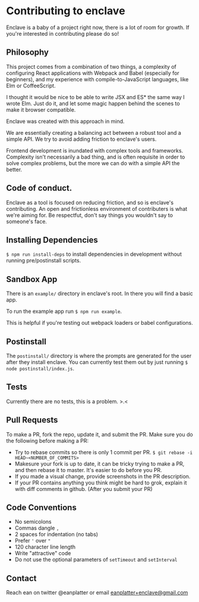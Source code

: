 # Contributing to enclave

Enclave is a baby of a project right now, there is a lot of room for growth. If you're interested in contributing please do so!

## Philosophy
This project comes from a combination of two things, a complexity of configuring React applications with Webpack and Babel (especially for beginners), and my experience with compile-to-JavaScript languages, like Elm or CoffeeScript.

I thought it would be nice to be able to write JSX and ES* the same way I wrote Elm. Just do it, and let some magic happen behind the scenes to make it browser compatible.

Enclave was created with this approach in mind.

We are essentially creating a balancing act between a robust tool and a simple API. We try to avoid adding friction to enclave's users.

Frontend development is inundated with complex tools and frameworks. Complexity isn't necessarily a bad thing, and is often requisite in order to solve complex problems, but the more we can do with a simple API the better.

## Code of conduct.
Enclave as a tool is focused on reducing friction, and so is enclave's contributing. An open and frictionless environment of contributers is what we're aiming for. Be respectfut, don't say things you wouldn't say to someone's face.

## Installing Dependencies

`$ npm run install-deps` to install dependencies in development without running pre/postinstall scripts.

## Sandbox App
There is an `example/` directory in enclave's root. In there you will find a basic app.

To run the example app run `$ npm run example`.

This is helpful if you're testing out webpack loaders or babel configurations.

## Postinstall
The `postinstall/` directory is where the prompts are generated for the user after they install enclave. You can currently test them out by just running `$ node postinstall/index.js`.

## Tests
Currently there are no tests, this is a problem. >.<

## Pull Requests
To make a PR, fork the repo, update it, and submit the PR.
Make sure you do the following before making a PR:
* Try to rebase commits so there is only 1 commit per PR. `$ git rebase -i HEAD~<NUMBER_OF_COMMITS>`
* Makesure your fork is up to date, it can be tricky trying to make a PR, and then rebase it to master. It's easier to do before you PR.
* If you made a visual change, provide screenshots in the PR description.
* If your PR contains anything you think might be hard to grok, explain it with diff comments in github. (After you submit your PR)

## Code Conventions
* No semicolons
* Commas dangle `,`
* 2 spaces for indentation (no tabs)
* Prefer `'` over `"`
* 120 character line length
* Write "attractive" code
* Do not use the optional parameters of `setTimeout` and `setInterval`

## Contact
Reach ean on twitter @eanplatter or email eanplatter+enclave@gmail.com
